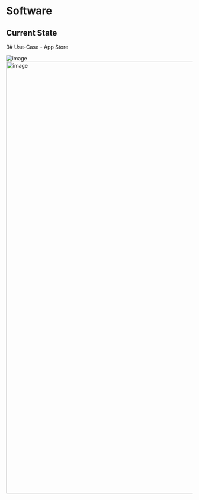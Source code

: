 # Software
## Current State
3# Use-Case - App Store

![image](https://github.com/alfredtorch/edward/assets/38537119/cfb90137-6b8a-41f8-953e-c9513412943e)
<img width="1167" alt="image" src="https://github.com/alfredtorch/edward/assets/38537119/7714cc09-530c-40f2-b4e5-4b0de28f4c78">
